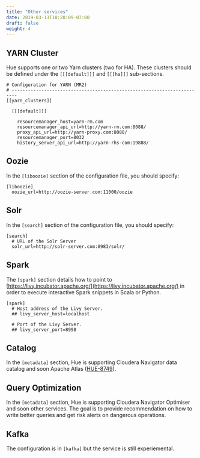 ```yaml
---
title: "Other services"
date: 2019-03-13T18:28:09-07:00
draft: false
weight: 4
---
```


## YARN Cluster

Hue supports one or two Yarn clusters (two for HA). These clusters should be defined
under the `[[[default]]]` and `[[[ha]]]` sub-sections.

    # Configuration for YARN (MR2)
    # ------------------------------------------------------------------------
    [[yarn_clusters]]

      [[[default]]]

        resourcemanager_host=yarn-rm.com
        resourcemanager_api_url=http://yarn-rm.com:8088/
        proxy_api_url=http://yarn-proxy.com:8088/
        resourcemanager_port=8032
        history_server_api_url=http://yarn-rhs-com:19888/

## Oozie

In the `[liboozie]` section of the configuration file, you should
specify:

    [liboozie]
      oozie_url=http://oozie-server.com:11000/oozie


## Solr

In the `[search]` section of the configuration file, you should
specify:

    [search]
      # URL of the Solr Server
      solr_url=http://solr-server.com:8983/solr/

## Spark

The `[spark]` section details how to point to [https://livy.incubator.apache.org/](https://livy.incubator.apache.org/) in order to execute interactive Spark snippets in Scala or Python.

    [spark]
      # Host address of the Livy Server.
      ## livy_server_host=localhost

      # Port of the Livy Server.
      ## livy_server_port=8998

## Catalog

In the `[metadata]` section, Hue is supporting Cloudera Navigator data catalog and soon Apache Atlas ([HUE-8749](https://issues.cloudera.org/browse/HUE-8749)).

## Query Optimization

In the `[metadata]` section, Hue is supporting Cloudera Navigator Optimiser and soon other services. The goal is to provide recommendation on how to write better queries and get risk alerts on dangerous operations.

## Kafka

The configuration is in `[kafka]` but the service is still experiemental.
